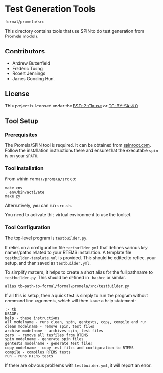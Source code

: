 # Test Generation Tools

`formal/promela/src`

This directory contains tools that use SPIN to do test generation from Promela models.

## Contributors

* Andrew Butterfield
* Frédéric Tuong
* Robert Jennings
* James Gooding Hunt

## License

This project is licensed under the
[BSD-2-Clause](https://spdx.org/licenses/BSD-2-Clause.html) or
[CC-BY-SA-4.0](https://spdx.org/licenses/CC-BY-SA-4.0.html).


## Tool Setup

### Prerequisites

The Promela/SPIN tool is required. It can be obtained from [spinroot.com](https://spinroot.com). Follow the installation instructions there and ensure that the executable `spin` is on your `$PATH`.

### Tool Installation

From within `formal/promela/src` do:

```
make env
. env/bin/activate
make py
```

Alternatively, you can run `src.sh`.

You need to activate this virtual environment to use the toolset.

### Tool Configuration

The top-level program is `testbuilder.py`. 

It relies on a configuration file `testbuilder.yml` that defines various key names/paths related to your RTEMS installation. A template file `testbuilder-template.yml` is provided. This should be edited to reflect your setup, and than saved as `testbuilder.yml`.


To simplify matters, it helps to create a short alias for the full pathname to `testbuilder.py`. This should be defined in `.bashrc` or similar.

```
alias tb=path-to-formal/formal/promela/src/testbuilder.py
```

If all this is setup, then a quick test is simply to run the program without command line arguments, which will then issue a help statement:

```
:- tb
USAGE:
help - these instructions
all modelname - runs clean, spin, gentests, copy, compile and run
clean modelname - remove spin, test files
archive modelname - archives spin, test files
zero  - remove all tesfiles from RTEMS
spin modelname - generate spin files
gentests modelname - generate test files
copy modelname - copy test files and configuration to RTEMS
compile - compiles RTEMS tests
run - runs RTEMS tests
```

If there are obvious problems with `testbuilder.yml`, it will report an error.
